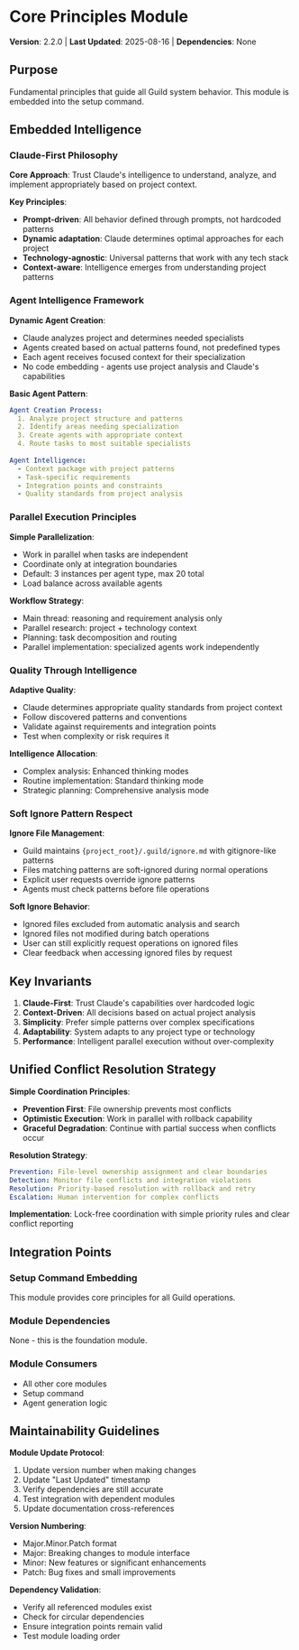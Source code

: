 # Core Principles Module
**Version**: 2.2.0 | **Last Updated**: 2025-08-16 | **Dependencies**: None

## Purpose
Fundamental principles that guide all Guild system behavior. This module is embedded into the setup command.

## Embedded Intelligence

### Claude-First Philosophy

**Core Approach**: Trust Claude's intelligence to understand, analyze, and implement appropriately based on project context.

**Key Principles**:
- **Prompt-driven**: All behavior defined through prompts, not hardcoded patterns
- **Dynamic adaptation**: Claude determines optimal approaches for each project
- **Technology-agnostic**: Universal patterns that work with any tech stack
- **Context-aware**: Intelligence emerges from understanding project patterns

### Agent Intelligence Framework

**Dynamic Agent Creation**:
- Claude analyzes project and determines needed specialists
- Agents created based on actual patterns found, not predefined types
- Each agent receives focused context for their specialization
- No code embedding - agents use project analysis and Claude's capabilities

**Basic Agent Pattern**:
```yaml
Agent Creation Process:
  1. Analyze project structure and patterns
  2. Identify areas needing specialization
  3. Create agents with appropriate context
  4. Route tasks to most suitable specialists
  
Agent Intelligence:
  - Context package with project patterns
  - Task-specific requirements
  - Integration points and constraints
  - Quality standards from project analysis
```

### Parallel Execution Principles

**Simple Parallelization**:
- Work in parallel when tasks are independent
- Coordinate only at integration boundaries
- Default: 3 instances per agent type, max 20 total
- Load balance across available agents

**Workflow Strategy**:
- Main thread: reasoning and requirement analysis only
- Parallel research: project + technology context
- Planning: task decomposition and routing
- Parallel implementation: specialized agents work independently

### Quality Through Intelligence

**Adaptive Quality**:
- Claude determines appropriate quality standards from project context
- Follow discovered patterns and conventions
- Validate against requirements and integration points
- Test when complexity or risk requires it

**Intelligence Allocation**:
- Complex analysis: Enhanced thinking modes
- Routine implementation: Standard thinking mode
- Strategic planning: Comprehensive analysis mode

### Soft Ignore Pattern Respect

**Ignore File Management**:
- Guild maintains `{project_root}/.guild/ignore.md` with gitignore-like patterns
- Files matching patterns are soft-ignored during normal operations
- Explicit user requests override ignore patterns
- Agents must check patterns before file operations

**Soft Ignore Behavior**:
- Ignored files excluded from automatic analysis and search
- Ignored files not modified during batch operations
- User can still explicitly request operations on ignored files
- Clear feedback when accessing ignored files by request

## Key Invariants

1. **Claude-First**: Trust Claude's capabilities over hardcoded logic
2. **Context-Driven**: All decisions based on actual project analysis
3. **Simplicity**: Prefer simple patterns over complex specifications
4. **Adaptability**: System adapts to any project type or technology
5. **Performance**: Intelligent parallel execution without over-complexity

## Unified Conflict Resolution Strategy

**Simple Coordination Principles**:
- **Prevention First**: File ownership prevents most conflicts
- **Optimistic Execution**: Work in parallel with rollback capability
- **Graceful Degradation**: Continue with partial success when conflicts occur

**Resolution Strategy**:
```yaml
Prevention: File-level ownership assignment and clear boundaries
Detection: Monitor file conflicts and integration violations
Resolution: Priority-based resolution with rollback and retry
Escalation: Human intervention for complex conflicts
```

**Implementation**: Lock-free coordination with simple priority rules and clear conflict reporting

## Integration Points

### Setup Command Embedding
This module provides core principles for all Guild operations.

### Module Dependencies
None - this is the foundation module.

### Module Consumers
- All other core modules
- Setup command
- Agent generation logic

## Maintainability Guidelines

**Module Update Protocol**:
1. Update version number when making changes
2. Update "Last Updated" timestamp
3. Verify dependencies are still accurate
4. Test integration with dependent modules
5. Update documentation cross-references

**Version Numbering**:
- Major.Minor.Patch format
- Major: Breaking changes to module interface
- Minor: New features or significant enhancements
- Patch: Bug fixes and small improvements

**Dependency Validation**:
- Verify all referenced modules exist
- Check for circular dependencies
- Ensure integration points remain valid
- Test module loading order